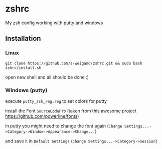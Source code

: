 # zshrc
My zsh config working with putty and windows

## Installation 

### Linux

`git clone https://github.com/s-weigand/zshrc.git && sudo bash zshrc/install.sh`

open new shell and all should be done :)

### Windows (putty)

execute `putty_zsh_reg.reg` to set colors for putty

install the Font `SourceCodePro` (taken from this awesome project https://github.com/powerline/fonts)

in putty you might need to change the font again (`Change Settings...->Category->Window->Appearance->Change...`)

and save it in `Default Settings` (`Change Settings...->Category->Session`)